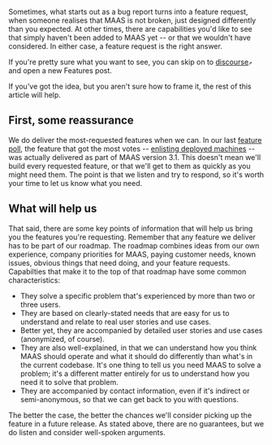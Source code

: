 <!-- "How to request a feature" -->

Sometimes, what starts out as a bug report turns into a feature request, when someone realises that MAAS is not broken, just designed differently than you expected.  At other times, there are capabilities you'd like to see that simply haven't been added to MAAS yet -- or that we wouldn't have considered.  In either case, a feature request is the right answer.  

If you're pretty sure what you want to see, you can skip on to [discourse](https://discourse.maas.io/c/features/15)`↗` and open a new Features post.  

If you've got the idea, but you aren't sure how to frame it, the rest of this article will help.

## First, some reassurance

We do deliver the most-requested features when we can.  In our last [feature poll](https://discourse.maas.io/t/-/4865), the feature that got the most votes -- [enlisting deployed machines](/t/-/5964#heading--enlist-deployed-machines) -- was actually delivered as part of MAAS version 3.1.  This doesn't mean we'll build every requested feature, or that we'll get to them as quickly as you might need them.  The point is that we listen and try to respond, so it's worth your time to let us know what you need.

## What will help us

That said, there are some key points of information that will help us bring you the features you're requesting.  Remember that any feature we deliver has to be part of our roadmap.  The roadmap combines ideas from our own experience, company priorities for MAAS, paying customer needs, known issues, obvious things that need doing, and your feature requests.  Capabilties that make it to the top of that roadmap have some common characteristics:

- They solve a specific problem that's experienced by more than two or three users.
- They are based on clearly-stated needs that are easy for us to understand and relate to real user stories and use cases.
- Better yet, they are accompanied by detailed user stories and use cases (anonymized, of course).
- They are also well-explained, in that we can understand how you think MAAS should operate and what it should do differently than what's in the current codebase.  It's one thing to tell us you need MAAS to solve a problem; it's a different matter entirely for us to understand how you need it to solve that problem.
- They are accompanied by contact information, even if it's indirect or semi-anonymous, so that we can get back to you with questions.

The better the case, the better the chances we'll consider picking up the feature in a future release.  As stated above, there are no guarantees, but we do listen and consider well-spoken arguments.


